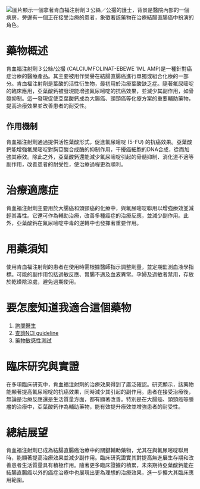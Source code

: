 ![圖片顯示一個拿著肯血福注射劑３公絲／公撮的護士，背景是醫院內部的一個病房，旁邊有一個正在接受治療的患者，象徵著該藥物在治療結腸直腸癌中扮演的角色。](https://i.imgur.com/HCPvIQ5.jpeg)
# 藥物概述

肯血福注射劑３公絲/公撮 (CALCIUMFOLINAT-EBEWE 1ML AMP)是一種針對癌症治療的醫療產品。其主要被用作榮譽在結腸直腸癌進行單獨或組合化療的一部分。肯血福注射劑是葉酸的活性衍生物，最初用於治療葉酸缺乏症。隨著氟尿嘧啶的臨床應用，亞葉酸鈣被發現能增強氟尿嘧啶的抗癌效果，並減少其副作用，如骨髓抑制。這一發現促使亞葉酸鈣成為大腸癌、頭頸癌等化療方案的重要輔助藥物，提高治療效果並改善患者的耐受性。

## 作用機制 

肯血福注射劑通過提供活性葉酸形式，促進氟尿嘧啶 (5-FU) 的抗癌效果。亞葉酸鈣能增強氟尿嘧啶對胸苷酸合成酶的抑制作用，干擾癌細胞的DNA合成，從而加強其療效。除此之外，亞葉酸鈣還能減少氟尿嘧啶引起的骨髓抑制、消化道不適等副作用，改善患者的耐受性，使治療過程更為順利。

# 治療適應症

肯血福注射劑主要用於大腸癌和頭頸癌的化療中，與氟尿嘧啶聯用以增強療效並減輕其毒性。它還可作為輔助治療，改善多種癌症的治療反應，並減少副作用。此外，亞葉酸鈣在氟尿嘧啶中毒的逆轉中也發揮著重要作用。

# 用藥須知

使用肯血福注射劑的患者在使用時需根據醫師指示調整劑量，並定期監測血液學指標。可能的副作用包括過敏反應、胃腸不適及血液異常。孕婦及過敏者禁用，存放於乾燥陰涼處，避免過期使用。

# 要怎麼知道我適合這個藥物

1. [詢問醫生](./text/1-1.html)
2. [查詢NCI guideline](./text/1-2.html)
3. [藥物敏感性測試](./text/1-3.html)

# 臨床研究與實證 

在多項臨床研究中，肯血福注射劑的治療效果得到了廣泛確認。研究顯示，該藥物能顯著提高氟尿嘧啶的抗癌效果，同時減少其引起的副作用。患者在接受治療後，無論是治療反應還是生活質量方面，都有顯著改善。特別是在大腸癌、頭頸癌等腫瘤的治療中，亞葉酸鈣作為輔助藥物，能有效提升療效並增強患者的耐受性。

# 總結展望

肯血福注射劑已成為結腸直腸癌治療中的關鍵輔助藥物，尤其在與氟尿嘧啶聯用時，能顯著提高治療效果並減少副作用。臨床研究證實其對提高無進展生存期和改善患者生活質量具有積極作用。隨著更多臨床證據的積累，未來期待亞葉酸鈣能在結腸直腸癌以外的癌症治療中也展現出更為理想的治療效果，進一步擴大其臨床應用範圍。

